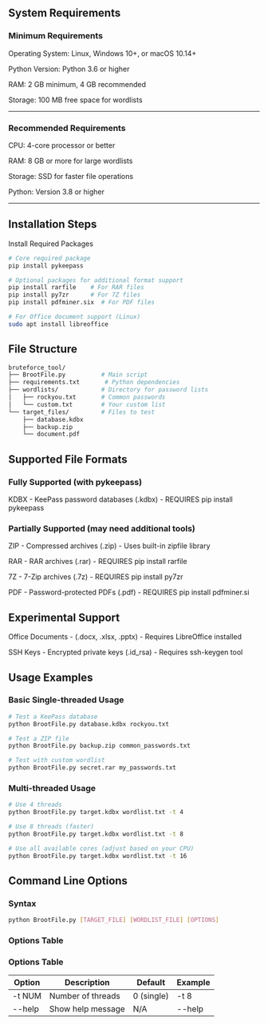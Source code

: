 ## System Requirements

### Minimum Requirements

  Operating System: Linux, Windows 10+, or macOS 10.14+

  Python Version: Python 3.6 or higher

  RAM: 2 GB minimum, 4 GB recommended

  Storage: 100 MB free space for wordlists

______________________________________________________________________________________________


### Recommended Requirements

  CPU: 4-core processor or better

  RAM: 8 GB or more for large wordlists

  Storage: SSD for faster file operations

  Python: Version 3.8 or higher


_______________________________________________________________________________________________

## Installation Steps


Install Required Packages

```bash
# Core required package
pip install pykeepass

# Optional packages for additional format support
pip install rarfile    # For RAR files
pip install py7zr      # For 7Z files
pip install pdfminer.six  # For PDF files

# For Office document support (Linux)
sudo apt install libreoffice
```
## File Structure
```bash
bruteforce_tool/
├── BrootFile.py          # Main script
├── requirements.txt       # Python dependencies
├── wordlists/            # Directory for password lists
│   ├── rockyou.txt       # Common passwords
│   └── custom.txt        # Your custom list
└── target_files/         # Files to test
    ├── database.kdbx
    ├── backup.zip
    └── document.pdf
```
## Supported File Formats

### Fully Supported (with pykeepass)

KDBX - KeePass password databases (.kdbx) - REQUIRES pip install pykeepass

### Partially Supported (may need additional tools)

ZIP - Compressed archives (.zip) - Uses built-in zipfile library

RAR - RAR archives (.rar) - REQUIRES pip install rarfile

7Z - 7-Zip archives (.7z) - REQUIRES pip install py7zr

PDF - Password-protected PDFs (.pdf) - REQUIRES pip install pdfminer.si

## Experimental Support

Office Documents - (.docx, .xlsx, .pptx) - Requires LibreOffice installed

SSH Keys - Encrypted private keys (.id_rsa) - Requires ssh-keygen tool

## Usage Examples

### Basic Single-threaded Usage

```bash
# Test a KeePass database
python BrootFile.py database.kdbx rockyou.txt

# Test a ZIP file  
python BrootFile.py backup.zip common_passwords.txt

# Test with custom wordlist
python BrootFile.py secret.rar my_passwords.txt
```
###  Multi-threaded Usage

```bash
# Use 4 threads
python BrootFile.py target.kdbx wordlist.txt -t 4

# Use 8 threads (faster)
python BrootFile.py target.kdbx wordlist.txt -t 8

# Use all available cores (adjust based on your CPU)
python BrootFile.py target.kdbx wordlist.txt -t 16
```
## Command Line Options

### Syntax
 ```bash
python BrootFile.py [TARGET_FILE] [WORDLIST_FILE] [OPTIONS]
```
### Options Table

### Options Table
| Option    | Description        | Default     | Example |
|-----------|--------------------|-------------|---------|
| -t NUM    | Number of threads  | 0 (single)  | -t 8    |
| --help    | Show help message  | N/A         | --help  |
